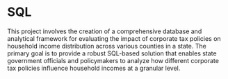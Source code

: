 # SQL
This project involves the creation of a comprehensive database and analytical framework for evaluating the impact of corporate tax policies on household income distribution across various counties in a state. The primary goal is to provide a robust SQL-based solution that enables state government officials and policymakers to analyze how different corporate tax policies influence household incomes at a granular level.

